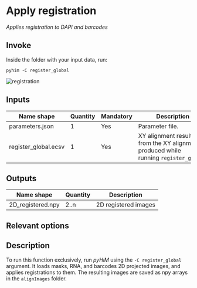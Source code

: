 # Apply registration
*Applies registration to DAPI and barcodes*

## Invoke
Inside the folder with your input data, run:
```shell
pyhim -C register_global
```

![registration](../../../_static/from_tuto/registration.png)

## Inputs

|Name shape|Quantity|Mandatory|Description|
|---|---|---|---|
|parameters.json|1|Yes|Parameter file.|
|register_global.ecsv|1|Yes|XY alignment resulting from the XY alignment produced while running `register_global`.|

## Outputs
|Name shape|Quantity|Description|
|---|---|---|
|2D_registered.npy|2..n|2D registered images|

## Relevant options

## Description
To run this function exclusively, run *pyHiM* using the ``` -C register_global ``` argument. It loads masks, RNA, and barcodes 2D projected images, and applies registrations to them. The resulting images are saved as npy arrays in the ```alignImages``` folder.  
